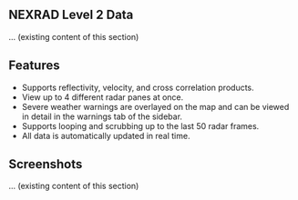 ## NEXRAD Level 2 Data

... (existing content of this section)

## Features

- Supports reflectivity, velocity, and cross correlation products.
- View up to 4 different radar panes at once.
- Severe weather warnings are overlayed on the map and can be viewed in detail in the warnings tab of the sidebar.
- Supports looping and scrubbing up to the last 50 radar frames.
- All data is automatically updated in real time.

## Screenshots

... (existing content of this section)